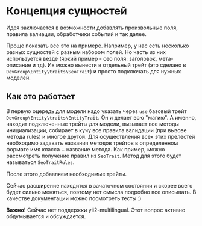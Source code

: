 Концепция сущностей
===================

Идея заключается в возможности добавлять произвольные поля, правила валиации, обработчики событий и так далее.

Проще показать все это на примере. Например, у нас есть несколько разных сущностей с разным набором полей. Но часть из них используется везде (яркий пример - сео поля: заголовок, мета-описание и тд). Их можно вынести в отдельный трейт (это сделано в `DevGroup\Entity\traits\SeoTrait`) и просто подключать для нужных моделей.

Как это работает
----------------

В первую оцередь для модели надо указать через `use` базовый трейт `DevGroup\Entity\traits\EntityTrait`. Он и делает всю "магию". А именно, находит подключенные трейты для модели, вызывает все методы инициализации, собирает в кучу все правила валидации (при вызове метода rules) и многое другой. Для осуществления всех этих прелестей необходимо задавать названия методов трейтов в определенном формате имя класса + название метода. Как пример, можно рассмотреть получение правил из `SeoTrait`. Метод для этого будет называться `SeoTraitRules`.

После этого добавляем необходимые трейты.

Сейчас расширение находится в зачаточном состоянии и скорее всего будет сильно меняться, поэтому нет смысла подробно все описывать. В качестве документации можно посмотреть тесты :)

**Важно!** Сейчас нет поддержки yii2-multilingual. Этот вопрос активно обдумывается и обсуждается.
